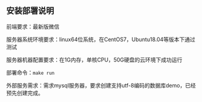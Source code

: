 ## 安装部署说明

前端要求：最新版微信

服务器系统环境要求：linux64位系统，在CentOS7，Ubuntu18.04等版本下通过测试

服务器机器配置要求：在1G内存，单核CPU，50G硬盘的云环境下成功运行

部署命令：`make run`

外部服务需求：需求mysql服务器，要求创建支持utf-8编码的数据库demo，已经预先创建完成。
